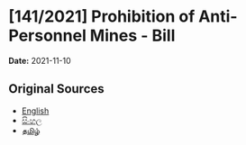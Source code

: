 # [141/2021] Prohibition of Anti-Personnel Mines - Bill

**Date:** 2021-11-10

## Original Sources

- [English](https://documents.gov.lk/view/bills/2021/11/141-2021_E.pdf)
- [සිංහල](https://documents.gov.lk/view/bills/2021/11/141-2021_S.pdf)
- [தமிழ்](https://documents.gov.lk/view/bills/2021/11/141-2021_T.pdf)
